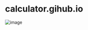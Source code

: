 # calculator.gihub.io

![image](https://github.com/kinshuk-code-1729/calculator.github.io/assets/90320839/900fc506-6ab4-4105-aac4-fb25f3c948c1)

